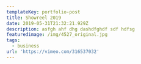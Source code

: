 ```yaml
---
templateKey: portfolio-post
title: Showreel 2019
date: 2019-05-31T21:32:21.929Z
description: asfgh ahf dhg dashdfghdf sdf hdfsg
featuredimage: /img/4527_original.jpg
tags:
  - business
url: 'https://vimeo.com/316537032'
---
```


